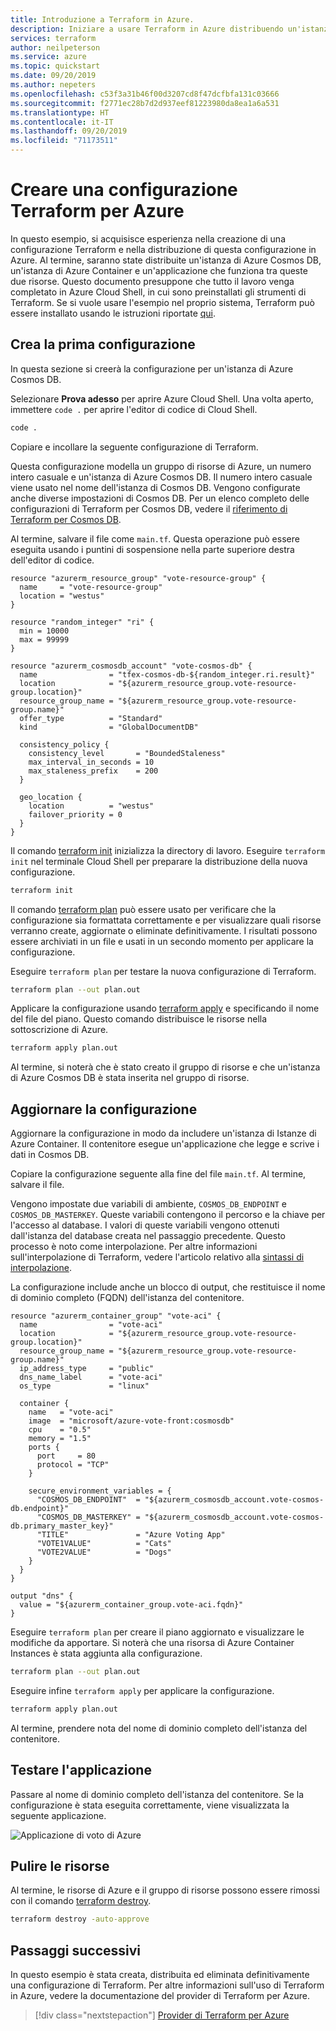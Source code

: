 ```yaml
---
title: Introduzione a Terraform in Azure.
description: Iniziare a usare Terraform in Azure distribuendo un'istanza di Azure Cosmos DB e Istanze di Azure Container.
services: terraform
author: neilpeterson
ms.service: azure
ms.topic: quickstart
ms.date: 09/20/2019
ms.author: nepeters
ms.openlocfilehash: c53f3a31b46f00d3207cd8f47dcfbfa131c03666
ms.sourcegitcommit: f2771ec28b7d2d937eef81223980da8ea1a6a531
ms.translationtype: HT
ms.contentlocale: it-IT
ms.lasthandoff: 09/20/2019
ms.locfileid: "71173511"
---
```

# <a name="create-a-terraform-configuration-for-azure"></a>Creare una configurazione Terraform per Azure

In questo esempio, si acquisisce esperienza nella creazione di una configurazione Terraform e nella distribuzione di questa configurazione in Azure. Al termine, saranno state distribuite un'istanza di Azure Cosmos DB, un'istanza di Azure Container e un'applicazione che funziona tra queste due risorse. Questo documento presuppone che tutto il lavoro venga completato in Azure Cloud Shell, in cui sono preinstallati gli strumenti di Terraform. Se si vuole usare l'esempio nel proprio sistema, Terraform può essere installato usando le istruzioni riportate [qui](../virtual-machines/linux/terraform-install-configure.md).

## <a name="create-first-configuration"></a>Crea la prima configurazione

In questa sezione si creerà la configurazione per un'istanza di Azure Cosmos DB.

Selezionare **Prova adesso** per aprire Azure Cloud Shell. Una volta aperto, immettere `code .` per aprire l'editor di codice di Cloud Shell.

```bash
code .
```

Copiare e incollare la seguente configurazione di Terraform.

Questa configurazione modella un gruppo di risorse di Azure, un numero intero casuale e un'istanza di Azure Cosmos DB. Il numero intero casuale viene usato nel nome dell'istanza di Cosmos DB. Vengono configurate anche diverse impostazioni di Cosmos DB. Per un elenco completo delle configurazioni di Terraform per Cosmos DB, vedere il [riferimento di Terraform per Cosmos DB](https://www.terraform.io/docs/providers/azurerm/r/cosmosdb_account.html).

Al termine, salvare il file come `main.tf`. Questa operazione può essere eseguita usando i puntini di sospensione nella parte superiore destra dell'editor di codice.

```hcl
resource "azurerm_resource_group" "vote-resource-group" {
  name     = "vote-resource-group"
  location = "westus"
}

resource "random_integer" "ri" {
  min = 10000
  max = 99999
}

resource "azurerm_cosmosdb_account" "vote-cosmos-db" {
  name                = "tfex-cosmos-db-${random_integer.ri.result}"
  location            = "${azurerm_resource_group.vote-resource-group.location}"
  resource_group_name = "${azurerm_resource_group.vote-resource-group.name}"
  offer_type          = "Standard"
  kind                = "GlobalDocumentDB"

  consistency_policy {
    consistency_level       = "BoundedStaleness"
    max_interval_in_seconds = 10
    max_staleness_prefix    = 200
  }

  geo_location {
    location          = "westus"
    failover_priority = 0
  }
}
```

Il comando [terraform init](https://www.terraform.io/docs/commands/init.html) inizializza la directory di lavoro. Eseguire `terraform init` nel terminale Cloud Shell per preparare la distribuzione della nuova configurazione.

```bash
terraform init
```

Il comando [terraform plan](https://www.terraform.io/docs/commands/plan.html) può essere usato per verificare che la configurazione sia formattata correttamente e per visualizzare quali risorse verranno create, aggiornate o eliminate definitivamente. I risultati possono essere archiviati in un file e usati in un secondo momento per applicare la configurazione.

Eseguire `terraform plan` per testare la nuova configurazione di Terraform.

```bash
terraform plan --out plan.out
```

Applicare la configurazione usando [terraform apply](https://www.terraform.io/docs/commands/apply.html) e specificando il nome del file del piano. Questo comando distribuisce le risorse nella sottoscrizione di Azure.

```bash
terraform apply plan.out
```

Al termine, si noterà che è stato creato il gruppo di risorse e che un'istanza di Azure Cosmos DB è stata inserita nel gruppo di risorse.

## <a name="update-configuration"></a>Aggiornare la configurazione

Aggiornare la configurazione in modo da includere un'istanza di Istanze di Azure Container. Il contenitore esegue un'applicazione che legge e scrive i dati in Cosmos DB.

Copiare la configurazione seguente alla fine del file `main.tf`. Al termine, salvare il file.

Vengono impostate due variabili di ambiente, `COSMOS_DB_ENDPOINT` e `COSMOS_DB_MASTERKEY`. Queste variabili contengono il percorso e la chiave per l'accesso al database. I valori di queste variabili vengono ottenuti dall'istanza del database creata nel passaggio precedente. Questo processo è noto come interpolazione. Per altre informazioni sull'interpolazione di Terraform, vedere l'articolo relativo alla [sintassi di interpolazione](https://www.terraform.io/docs/configuration/interpolation.html).


La configurazione include anche un blocco di output, che restituisce il nome di dominio completo (FQDN) dell'istanza del contenitore.

```hcl
resource "azurerm_container_group" "vote-aci" {
  name                = "vote-aci"
  location            = "${azurerm_resource_group.vote-resource-group.location}"
  resource_group_name = "${azurerm_resource_group.vote-resource-group.name}"
  ip_address_type     = "public"
  dns_name_label      = "vote-aci"
  os_type             = "linux"

  container {
    name   = "vote-aci"
    image  = "microsoft/azure-vote-front:cosmosdb"
    cpu    = "0.5"
    memory = "1.5"
    ports {
      port     = 80
      protocol = "TCP"
    }

    secure_environment_variables = {
      "COSMOS_DB_ENDPOINT"  = "${azurerm_cosmosdb_account.vote-cosmos-db.endpoint}"
      "COSMOS_DB_MASTERKEY" = "${azurerm_cosmosdb_account.vote-cosmos-db.primary_master_key}"
      "TITLE"               = "Azure Voting App"
      "VOTE1VALUE"          = "Cats"
      "VOTE2VALUE"          = "Dogs"
    }
  }
}

output "dns" {
  value = "${azurerm_container_group.vote-aci.fqdn}"
}
```

Eseguire `terraform plan` per creare il piano aggiornato e visualizzare le modifiche da apportare. Si noterà che una risorsa di Azure Container Instances è stata aggiunta alla configurazione.

```bash
terraform plan --out plan.out
```

Eseguire infine `terraform apply` per applicare la configurazione.

```bash
terraform apply plan.out
```

Al termine, prendere nota del nome di dominio completo dell'istanza del contenitore.

## <a name="test-application"></a>Testare l'applicazione

Passare al nome di dominio completo dell'istanza del contenitore. Se la configurazione è stata eseguita correttamente, viene visualizzata la seguente applicazione.

![Applicazione di voto di Azure](media/terraform-quickstart/azure-vote.jpg)

## <a name="clean-up-resources"></a>Pulire le risorse

Al termine, le risorse di Azure e il gruppo di risorse possono essere rimossi con il comando [terraform destroy](https://www.terraform.io/docs/commands/destroy.html).

```bash
terraform destroy -auto-approve
```

## <a name="next-steps"></a>Passaggi successivi

In questo esempio è stata creata, distribuita ed eliminata definitivamente una configurazione di Terraform. Per altre informazioni sull'uso di Terraform in Azure, vedere la documentazione del provider di Terraform per Azure.

> [!div class="nextstepaction"]
> [Provider di Terraform per Azure](https://www.terraform.io/docs/providers/azurerm/)
